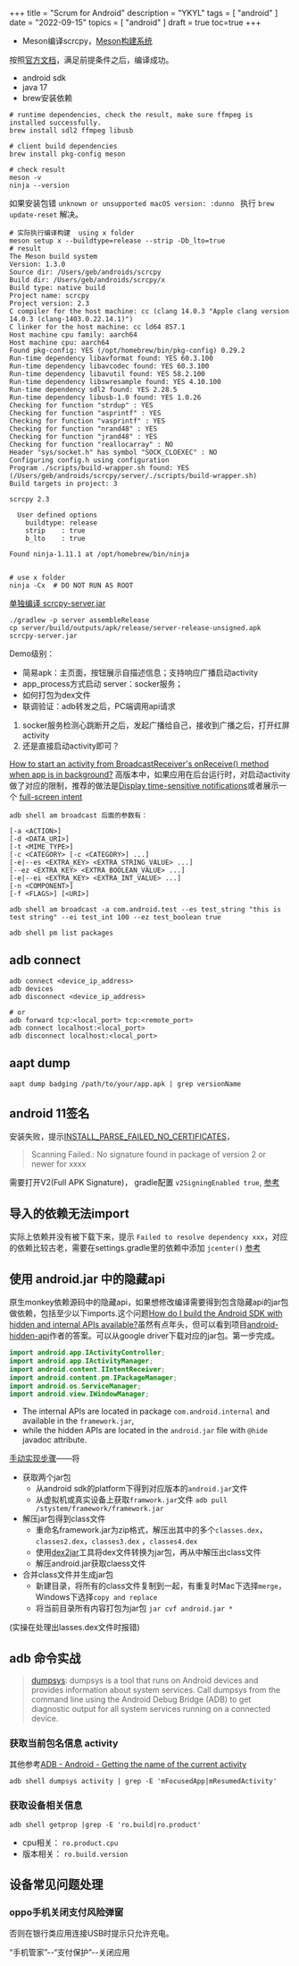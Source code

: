 +++
title = "Scrum for Android"
description = "YKYL"
tags = [
    "android"
]
date = "2022-09-15"
topics = [
    "android"
]
draft = true
toc=true
+++

- Meson编译scrcpy，[Meson构建系统](https://blog.csdn.net/u010074726/article/details/108695256) 

按照[官方文档](https://github.com/Genymobile/scrcpy/blob/master/doc/build.md)，满足前提条件之后，编译成功。

- android sdk
- java 17 
- brew安装依赖

```shell
# runtime dependencies, check the result, make sure ffmpeg is installed successfully.
brew install sdl2 ffmpeg libusb

# client build dependencies
brew install pkg-config meson

# check result
meson -v
ninja --version

```

如果安装包错 `unknown or unsupported macOS version: :dunno ` 执行 `brew update-reset` 解决。

```shell
# 实际执行编译构建  using x folder 
meson setup x --buildtype=release --strip -Db_lto=true
# result 
The Meson build system
Version: 1.3.0
Source dir: /Users/geb/androids/scrcpy
Build dir: /Users/geb/androids/scrcpy/x
Build type: native build
Project name: scrcpy
Project version: 2.3
C compiler for the host machine: cc (clang 14.0.3 "Apple clang version 14.0.3 (clang-1403.0.22.14.1)")
C linker for the host machine: cc ld64 857.1
Host machine cpu family: aarch64
Host machine cpu: aarch64
Found pkg-config: YES (/opt/homebrew/bin/pkg-config) 0.29.2
Run-time dependency libavformat found: YES 60.3.100
Run-time dependency libavcodec found: YES 60.3.100
Run-time dependency libavutil found: YES 58.2.100
Run-time dependency libswresample found: YES 4.10.100
Run-time dependency sdl2 found: YES 2.28.5
Run-time dependency libusb-1.0 found: YES 1.0.26
Checking for function "strdup" : YES
Checking for function "asprintf" : YES
Checking for function "vasprintf" : YES
Checking for function "nrand48" : YES
Checking for function "jrand48" : YES
Checking for function "reallocarray" : NO
Header "sys/socket.h" has symbol "SOCK_CLOEXEC" : NO
Configuring config.h using configuration
Program ./scripts/build-wrapper.sh found: YES (/Users/geb/androids/scrcpy/server/./scripts/build-wrapper.sh)
Build targets in project: 3

scrcpy 2.3

  User defined options
    buildtype: release
    strip    : true
    b_lto    : true

Found ninja-1.11.1 at /opt/homebrew/bin/ninja


# use x folder 
ninja -Cx  # DO NOT RUN AS ROOT
```

[单独编译 scrcpy-server.jar](https://github.com/Genymobile/scrcpy/issues/923#issuecomment-552220454) 

```shell
./gradlew -p server assembleRelease
cp server/build/outputs/apk/release/server-release-unsigned.apk scrcpy-server.jar
```

Demo级别：

- 简易apk：主页面，按钮展示自描述信息；支持响应广播启动activity
- app_process方式启动 server：socker服务；
- 如何打包为dex文件
- 联调验证：adb转发之后，PC端调用api请求

1. socker服务检测心跳断开之后，发起广播给自己，接收到广播之后，打开红屏activity
2. 还是直接启动activity即可？

[How to start an activity from BroadcastReceiver's onReceive() method when app is in background?](https://stackoverflow.com/a/60183640/1087122) 高版本中，如果应用在后台运行时，对启动activity做了对应的限制，推荐的做法是[Display time-sensitive notifications](https://developer.android.com/training/notify-user/time-sensitive)或者展示一个 [full-screen intent](https://developer.android.com/reference/android/app/Notification.Builder#setFullScreenIntent(android.app.PendingIntent,%20boolean))

```
adb shell am broadcast 后面的参数有：

[-a <ACTION>]
[-d <DATA_URI>]
[-t <MIME_TYPE>] 
[-c <CATEGORY> [-c <CATEGORY>] ...] 
[-e|--es <EXTRA_KEY> <EXTRA_STRING_VALUE> ...] 
[--ez <EXTRA_KEY> <EXTRA_BOOLEAN_VALUE> ...] 
[-e|--ei <EXTRA_KEY> <EXTRA_INT_VALUE> ...] 
[-n <COMPONENT>]
[-f <FLAGS>] [<URI>]

adb shell am broadcast -a com.android.test --es test_string "this is test string" --ei test_int 100 --ez test_boolean true

adb shell pm list packages
```

## adb connect 

```
adb connect <device_ip_address>
adb devices 
adb disconnect <device_ip_address>

# or 
adb forward tcp:<local_port> tcp:<remote_port>
adb connect localhost:<local_port>
adb disconnect localhost:<local_port>
```

## aapt dump

`aapt dump badging /path/to/your/app.apk | grep versionName`

## android 11签名

安装失败，提示[INSTALL_PARSE_FAILED_NO_CERTIFICATES](https://blog.csdn.net/u012175780/article/details/128647422)，

>Scanning Failed.: No signature found in package of version 2 or newer for xxxx 

需要打开V2(Full APK Signature)， gradle配置 `v2SigningEnabled true`, [参考](https://stackoverflow.com/questions/64364407/app-not-installing-in-android-11-but-works-on-previous-versions)

## 导入的依赖无法import

实际上依赖并没有被下载下来，提示 `Failed to resolve dependency xxx`，对应的依赖比较古老，需要在settings.gradle里的依赖中添加 `jcenter()` [参考](https://stackoverflow.com/a/71799874/1087122)


## 使用 android.jar 中的隐藏api 

原生monkey依赖源码中的隐藏api，如果想修改编译需要得到包含隐藏api的jar包做依赖，包括至少以下imports.这个问题[How do I build the Android SDK with hidden and internal APIs available?](https://stackoverflow.com/questions/7888191/how-do-i-build-the-android-sdk-with-hidden-and-internal-apis-available)虽然有点年头，但可以看到项目[android-hidden-api](https://github.com/anggrayudi/android-hidden-api.git)作者的答案。可以从google driver下载对应的jar包。第一步完成。

```java
import android.app.IActivityController;
import android.app.IActivityManager;
import android.content.IIntentReceiver;
import android.content.pm.IPackageManager;
import android.os.ServiceManager;
import android.view.IWindowManager;
```

- The internal APIs are located in package `com.android.internal` and available in the `framework.jar`,
- while the hidden APIs are located in the `android.jar` file with `@hide` javadoc attribute.

[手动实现步骤](https://hardiannicko.medium.com/create-your-own-android-hidden-apis-fa3cca02d345)——将

- 获取两个jar包
  - 从android sdk的platform下得到对应版本的`android.jar`文件
  - 从虚拟机或真实设备上获取`framwork.jar`文件 `adb pull /stystem/framework/framework.jar`
- 解压jar包得到class文件
  - 重命名framework.jar为zip格式，解压出其中的多个`classes.dex`，`classes2.dex`，`classes3.dex` ，`classes4.dex`  
  - 使用[dex2jar](https://github.com/pxb1988/dex2jar)工具将dex文件转换为jar包，再从中解压出class文件
  - 解压android.jar获取claess文件
- 合并class文件并生成jar包
  - 新建目录，将所有的class文件复制到一起，有重复时Mac下选择`merge`，Windows下选择`copy and replace`
  - 将当前目录所有内容打包为jar包 `jar cvf android.jar *`

(实操在处理出lasses.dex文件时报错)

## adb 命令实战

>[dumpsys](https://developer.android.com/studio/command-line/dumpsys): dumpsys is a tool that runs on Android devices and provides information about system services. Call dumpsys from the command line using the Android Debug Bridge (ADB) to get diagnostic output for all system services running on a connected device.

### 获取当前包名信息 activity

其他参考[ADB - Android - Getting the name of the current activity](https://stackoverflow.com/questions/13193592/adb-android-getting-the-name-of-the-current-activity)

`adb shell dumpsys activity | grep -E 'mFocusedApp|mResumedActivity'`

### 获取设备相关信息

`adb shell getprop |grep -E 'ro.build|ro.product'` 

- cpu相关： `ro.product.cpu`
- 版本相关： `ro.build.version`

## 设备常见问题处理

### oppo手机关闭支付风险弹窗

否则在银行类应用连接USB时提示只允许充电。

“手机管家”--“支付保护”--关闭应用